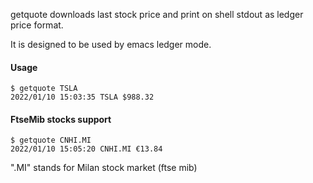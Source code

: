 getquote downloads last stock price and print on shell stdout as ledger price format.

It is designed to be used by emacs ledger mode.

#### Usage

```shell
$ getquote TSLA
2022/01/10 15:03:35 TSLA $988.32
```

#### FtseMib stocks support

```shell
$ getquote CNHI.MI
2022/01/10 15:05:20 CNHI.MI €13.84
```

".MI" stands for Milan stock market (ftse mib)
